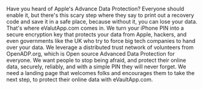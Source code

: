 Have you heard of Apple's Advance Data Protection?  Everyone should enable it, but there's this scary step where they say to print out a recovery code and save it in a safe place, because without it, you can lose your data.  That's where eValutApp.com comes in.  We turn your iPhone PIN into a secure encryption key that protects your data from Apple, hackers, and even governments like the UK who try to force big tech companies to hand over your data.  We leverage a distributed trust network of volunteers from OpenADP.org, which is Open source Advanced Data Protection for everyone.  We want people to stop being afraid, and protect their online data, securely, reliably, and with a simple PIN they will never forget.  We need a landing page that welcomes folks and encourages them to take the next step, to protect their online data with eVaultApp.com.
